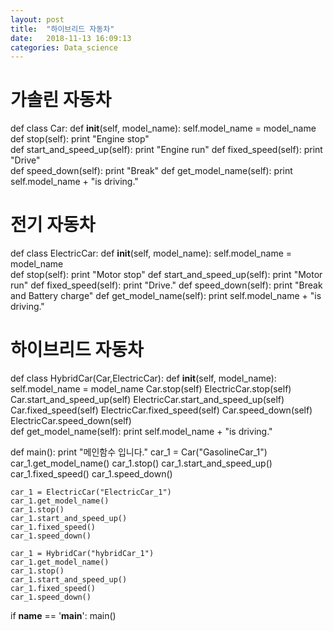 ```yaml
---
layout: post
title:  "하이브리드 자동차"
date:   2018-11-13 16:09:13
categories: Data_science
---
```

# 가솔린 자동차
def class Car:
    def __init__(self, model_name):
        self.model_name = model_name
    def stop(self):
        print "Engine stop"   
    def start_and_speed_up(self):
        print "Engine run"
    def fixed_speed(self):
        print "Drive"   
    def speed_down(self):
        print "Break"
    def get_model_name(self):
        print self.model_name + "is driving."

# 전기 자동차        
def class ElectricCar:
    def __init__(self, model_name):
        self.model_name = model_name  
    def stop(self):
        print "Motor stop"
    def start_and_speed_up(self):
        print "Motor run"
    def fixed_speed(self):
        print "Drive."
    def speed_down(self):
        print "Break and Battery charge"
    def get_model_name(self):
        print self.model_name + "is driving."
        
# 하이브리드 자동차     
def class HybridCar(Car,ElectricCar):
    def __init__(self, model_name):
        self.model_name = model_name
        Car.stop(self)
        ElectricCar.stop(self)
        Car.start_and_speed_up(self)
        ElectricCar.start_and_speed_up(self)
        Car.fixed_speed(self)
        ElectricCar.fixed_speed(self)
        Car.speed_down(self)
        ElectricCar.speed_down(self)  
    def get_model_name(self):
        print self.model_name + "is driving."

def main():
    print "메인함수 입니다."
    car_1 = Car("GasolineCar_1")  
    car_1.get_model_name()
    car_1.stop()
    car_1.start_and_speed_up()
    car_1.fixed_speed()
    car_1.speed_down()
    
    car_1 = ElectricCar("ElectricCar_1")
    car_1.get_model_name()
    car_1.stop()
    car_1.start_and_speed_up()
    car_1.fixed_speed()
    car_1.speed_down()
    
    car_1 = HybridCar("hybridCar_1")
    car_1.get_model_name()
    car_1.stop()
    car_1.start_and_speed_up()
    car_1.fixed_speed()
    car_1.speed_down()
    

if __name__ == '__main__':
    main()
